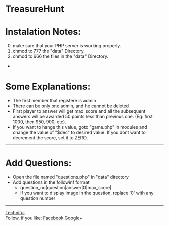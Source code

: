 TreasureHunt
============


Instalation Notes:
============================
0. make sure that your PHP server is working properly.
1. chmod to 777 the "data" Directory.
2. chmod to 666 the files in the "data" Directory.

-
Some Explanations:
============================

- The first member that registere is admin
- There can be only one admin, and he cannot be deleted
- First player to answer will get max_score and all the subsequent answers will be awarded 50 points less than previous one. (Eg: first 1000, then 950, 900, etc).
- If you want to hange this value, goto "game.php" in modules and change the value of "$dec" to desired value. If you dont want to decrement the score, set it to ZERO.

-------------------------------
Add Questions:
========================
- Open the file named "questions.php" in "data" directory
- Add questions in the followinf format
	- question_no|question|answer|0|max_score|
	- If you want to display image in the question, replace '0' with any question number



----------------------------------------------------
<a href="http://thechaithanya.blogspot.com/">Techniful</a><br>
Follow, if you like:
<a href="https://plus.google.com/u/0/b/116644277125797799973/116644277125797799973/posts">Facebook</a>
<a href="https://www.facebook.com/Techniful">Google+</a>
